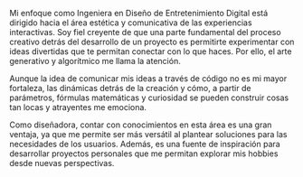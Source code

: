 Mi enfoque como Ingeniera en Diseño de Entretenimiento Digital está dirigido hacia el área estética y comunicativa de las experiencias interactivas. Soy fiel creyente de que una parte fundamental del proceso creativo detrás del desarrollo de un proyecto es permitirte experimentar con ideas divertidas que te permitan conectar con lo que haces. Por ello, el arte generativo y algorítmico me llama la atención.

Aunque la idea de comunicar mis ideas a través de código no es mi mayor fortaleza, las dinámicas detrás de la creación y cómo, a partir de parámetros, fórmulas matemáticas y curiosidad se pueden construir cosas tan locas y atrayentes me emociona. 

Como diseñadora, contar con conocimientos en esta área es una gran ventaja, ya que me permite ser más versátil al plantear soluciones para las necesidades de los usuarios. Además, es una fuente de inspiración para desarrollar proyectos personales que me permitan explorar mis hobbies desde nuevas perspectivas.
